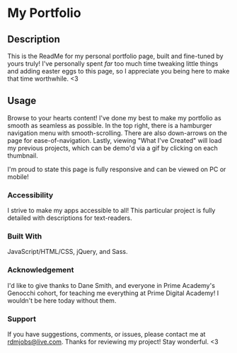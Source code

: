 # My Portfolio 



## Description

This is the ReadMe for my personal portfolio page, built and fine-tuned by yours truly!  I've personally spent *far* too much time tweaking little things and adding easter eggs to this page, so I appreciate you being here to make that time worthwhile. <3 


## Usage

Browse to your hearts content!  I've done my best to make my portfolio as smooth as seamless as possible.  In the top right, there is a hamburger navigation menu with smooth-scrolling.  There are also down-arrows on the page for ease-of-navigation.  Lastly, viewing "What I've Created" will load my previous projects, which can be demo'd via a gif by clicking on each thumbnail.

I'm proud to state this page is fully responsive and can be viewed on PC or mobile!


### Accessibility

I strive to make my apps accessible to all!  This particular project is fully detailed with descriptions for text-readers.  

### Built With

JavaScript/HTML/CSS, jQuery, and Sass. 

### Acknowledgement

I'd like to give thanks to Dane Smith, and everyone in Prime Academy's Genocchi cohort, for teaching me everything at Prime Digital Academy!  I wouldn't be here today without them.

### Support
If you have suggestions, comments, or issues, please contact me at rdmjobs@live.com. Thanks for reviewing my project! Stay wonderful. <3